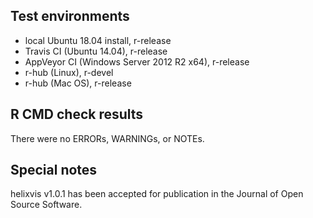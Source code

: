 ## Test environments
* local Ubuntu 18.04 install, r-release
* Travis CI (Ubuntu 14.04), r-release
* AppVeyor CI (Windows Server 2012 R2 x64), r-release
* r-hub (Linux), r-devel
* r-hub (Mac OS), r-release

## R CMD check results
There were no ERRORs, WARNINGs, or NOTEs.

## Special notes
helixvis v1.0.1 has been accepted for publication in the Journal of Open Source Software.
